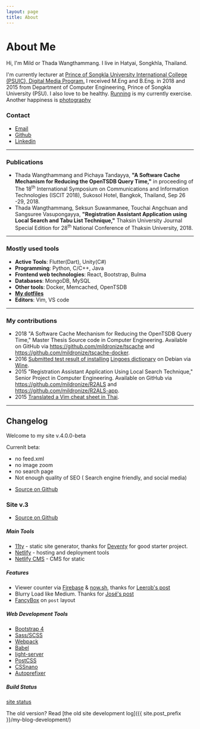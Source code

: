 ```yaml
---
layout: page
title: About
---
```


<h1 class="page-title">About Me</h1>

 <p>Hi, I'm Mild or Thada Wangthammang. I live in Hatyai, Songkhla, Thailand. </p>
      <p>I'm currently lecturer at <a href="https://www.uic.psu.ac.th/" target="blank">Prince of Songkla University International College (PSUIC), Digital Media Program.</a> I received M.Eng and B.Eng. in 2018 and 2015 from Department of Computer Engineering, Prince of
      Songkla University (PSU). I also love to be healthy. <a href="https://connect.garmin.com/modern/profile/6bbc2036-215a-42b6-b8ab-179c7672fabc">Running</a> is my currently exercise. Another happiness is <a href="https://www.flickr.com/photos/mildronize">photography</a> </p>
    
### Contact
<ul class="about-contact">
  <li>
    <a class="about-user-link" href="mailto:{{ site.contacts.email }}"><i class="fas fa-envelope"></i><span class="about-user-link-title">Email</span></a>
  </li>
  <li>
    <a class="about-user-link" href="{{ site.contacts.github }}"><i class="fab fa-github"></i><span class="about-user-link-title">Github</span></a>
  </li>
  <li>
    <a class="about-user-link" href="{{ site.contacts.linkedin }}"><i class="fab fa-linkedin"></i><span class="about-user-link-title">Linkedin</span></a>
  </li>
</ul>

<hr>

### Publications
- Thada Wangthammang and Pichaya Tandayya, **"A Software Cache Mechanism for Reducing the OpenTSDB Query Time,"** in proceeding of The 18<sup>th</sup> International Symposium on Communications and Information Technologies (ISCIT 2018), Sukosol Hotel, Bangkok, Thailand, Sep 26 -29, 2018.
- Thada Wangthammang, Seksun Suwanmanee, Touchai Angchuan and Sangsuree Vasupongayya, **"Registration Assistant Application using Local Search and Tabu List Technique,"** Thaksin University Journal Special Edition for 28<sup>th</sup> National Conference of Thaksin University, 2018.

----

### Mostly used tools
- **Active Tools**: Flutter(Dart), Unity(C#)
- **Programming**: Python, C/C++, Java
- **Frontend web technologies**: React, Bootstrap, Bulma
- **Databases**: MongoDB, MySQL
- **Other tools**: Docker, Memcached, OpenTSDB
- **[My dotfiles](https://github.com/mildronize/dotfiles)**
- **Editors**: Vim, VS code

----

### My contributions
- 2018 "A Software Cache Mechanism for Reducing the OpenTSDB Query Time," Master Thesis Source code in Computer Engineering. Available on GitHub via <https://github.com/mildronize/tscache> and <https://github.com/mildronize/tscache-docker>. 
- 2016 [Submitted test result of installing](https://appdb.winehq.org/objectManager.php?sClass=version&iId=33492) [Lingoes dictionary](http://www.lingoes.net/) on Debian via [Wine](https://www.winehq.org/). 
- 2015 "Registration Assistant Application Using Local Search Technique," Senior Project in Computer Engineering.
Available on GitHub via <https://github.com/mildronize/R2ALS> and <https://github.com/mildronize/R2ALS-app>. 
- 2015 [Translated a Vim cheat sheet in Thai](http://vim.rtorr.com/lang/th/).

----

## Changelog

Welcome to my site v.4.0.0-beta

Currenlt beta:

- no feed.xml
- no image zoom
- no search page
- Not enough quality of SEO ( Search engine friendly, and social media)

<ul class="about-contact">
<li>
    <a class="about-user-link" target="_blank" href="https://github.com/mildronize/site"><i class="fab fa-github"></i><span class="about-user-link-title">Source on Github</span></a>
  </li>
</ul>

### Site v.3

<ul class="about-contact">
<li>
    <a class="about-user-link" target="_blank" href="https://github.com/mildronize/site-11ty"><i class="fab fa-github"></i><span class="about-user-link-title">Source on Github</span></a>
  </li>
</ul>

##### Main Tools
- [11ty](https://www.11ty.io/) - static site generator, thanks for [Deventy](https://github.com/ianrose/deventy) for good starter project.
- [Netlify](https://www.netlify.com/) - hosting and deployment tools
- [Netlify CMS](https://www.netlifycms.org) - CMS for static 

##### Features
- Viewer counter via [Firebase](https://firebase.google.com/) & [now.sh](now.sh), thanks for [Leerob's post](https://leerob.io/blog/real-time-post-views/)
- Blurry Load like Medium. Thanks for [
José's post](https://jmperezperez.com/medium-image-progressive-loading-placeholder/)
- [FancyBox](https://www.fancyapps.com/fancybox/3/) on `post` layout

##### Web Development Tools
- [Bootstrap 4](https://getbootstrap.com/)
- [Sass/SCSS](https://github.com/sass/node-sass)
- [Webpack](https://webpack.js.org/)
- [Babel](https://babeljs.io/)
- [light-server](https://github.com/txchen/light-server)
- [PostCSS](https://postcss.org/)
- [CSSnano](https://cssnano.co/)
- [Autoprefixer](https://github.com/postcss/autoprefixer)

##### Build Status

[site status](/status)

The old version? Read [the old site development log]({{ site.post_prefix }}/my-blog-development/)